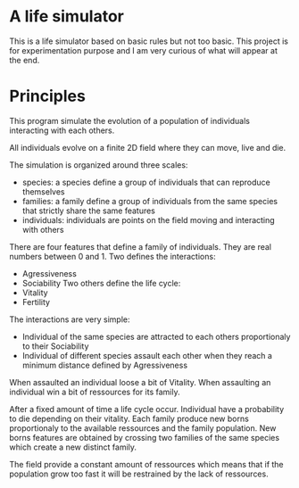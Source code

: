 # A life simulator
This is a life simulator based on basic rules but not too basic.
This project is for experimentation purpose and I am very curious of
what will appear at the end.

# Principles

This program simulate the evolution of a population of individuals interacting
with each others.

All individuals evolve on a finite 2D field where they can move, live and die.

The simulation is organized around three scales:
- species: a species define a group of individuals that can reproduce themselves
- families: a family define a group of individuals from the same species that strictly share the same features
- individuals: individuals are points on the field moving and interacting with others

There are four features that define a family of individuals.
They are real numbers between 0 and 1.
Two defines the interactions:
- Agressiveness
- Sociability
Two others define the life cycle:
- Vitality
- Fertility

The interactions are very simple:
- Individual of the same species are attracted to each others proportionaly to their Sociability
- Individual of different species assault each other when they reach a minimum distance
defined by Agressiveness

When assaulted an individual loose a bit of Vitality.
When assaulting an individual win a bit of ressources for its family.

After a fixed amount of time a life cycle occur.
Individual have a probability to die depending on their vitality.
Each family produce new borns proportionaly to the available ressources and the family population.
New borns features are obtained by crossing two families of the same species which create a new distinct family.

The field provide a constant amount of ressources which means that if the population grow too fast
it will be restrained by the lack of ressources.
